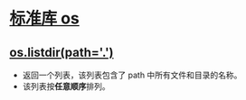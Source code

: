 
# [标准库 os](https://docs.python.org/zh-cn/3.7/library/os.html#module-os)

## [os.listdir(path='.')](https://docs.python.org/zh-cn/3.7/library/os.html#os.listdir)
- 返回一个列表，该列表包含了 path 中所有文件和目录的名称。  
- 该列表按**任意顺序**排列。  
